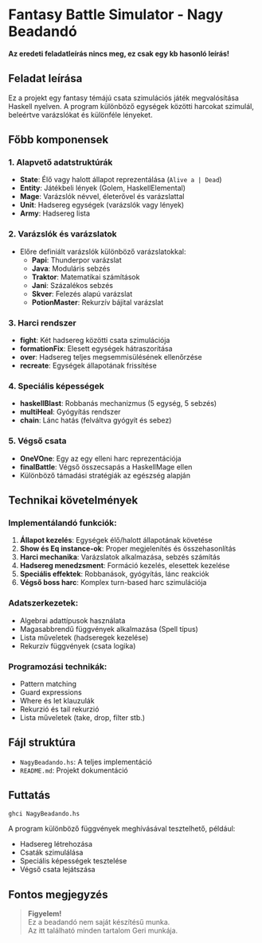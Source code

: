 # Fantasy Battle Simulator - Nagy Beadandó
**Az eredeti feladatleírás nincs meg, ez csak egy kb hasonló leírás!**

## Feladat leírása

Ez a projekt egy fantasy témájú csata szimulációs játék megvalósítása Haskell nyelven. A program különböző egységek közötti harcokat szimulál, beleértve varázslókat és különféle lényeket.

## Főbb komponensek

### 1. Alapvető adatstruktúrák
- **State**: Élő vagy halott állapot reprezentálása (`Alive a | Dead`)
- **Entity**: Játékbeli lények (Golem, HaskellElemental)
- **Mage**: Varázslók névvel, életerővel és varázslattal
- **Unit**: Hadsereg egységek (varázslók vagy lények)
- **Army**: Hadsereg lista

### 2. Varázslók és varázslatok
- Előre definiált varázslók különböző varázslatokkal:
  - **Papi**: Thunderpor varázslat
  - **Java**: Moduláris sebzés
  - **Traktor**: Matematikai számítások
  - **Jani**: Százalékos sebzés
  - **Skver**: Felezés alapú varázslat
  - **PotionMaster**: Rekurzív bájital varázslat

### 3. Harci rendszer
- **fight**: Két hadsereg közötti csata szimulációja
- **formationFix**: Elesett egységek hátraszorítása
- **over**: Hadsereg teljes megsemmisülésének ellenőrzése
- **recreate**: Egységek állapotának frissítése

### 4. Speciális képességek
- **haskellBlast**: Robbanás mechanizmus (5 egység, 5 sebzés)
- **multiHeal**: Gyógyítás rendszer
- **chain**: Lánc hatás (felváltva gyógyít és sebez)

### 5. Végső csata
- **OneVOne**: Egy az egy elleni harc reprezentációja
- **finalBattle**: Végső összecsapás a HaskellMage ellen
- Különböző támadási stratégiák az egészség alapján

## Technikai követelmények

### Implementálandó funkciók:
1. **Állapot kezelés**: Egységek élő/halott állapotának követése
2. **Show és Eq instance-ok**: Proper megjelenítés és összehasonlítás
3. **Harci mechanika**: Varázslatok alkalmazása, sebzés számítás
4. **Hadsereg menedzsment**: Formáció kezelés, elesettek kezelése
5. **Speciális effektek**: Robbanások, gyógyítás, lánc reakciók
6. **Végső boss harc**: Komplex turn-based harc szimulációja

### Adatszerkezetek:
- Algebrai adattípusok használata
- Magasabbrendű függvények alkalmazása (Spell típus)
- Lista műveletek (hadseregek kezelése)
- Rekurzív függvények (csata logika)

### Programozási technikák:
- Pattern matching
- Guard expressions
- Where és let klauzulák
- Rekurzió és tail rekurzió
- Lista műveletek (take, drop, filter stb.)

## Fájl struktúra
- `NagyBeadando.hs`: A teljes implementáció
- `README.md`: Projekt dokumentáció

## Futtatás
```haskell
ghci NagyBeadando.hs
```

A program különböző függvények meghívásával tesztelhető, például:
- Hadsereg létrehozása
- Csaták szimulálása
- Speciális képességek tesztelése
- Végső csata lejátszása


## Fontos megjegyzés

> **Figyelem!**  
> Ez a beadandó nem saját készítésű munka.  
> Az itt található minden tartalom Geri munkája.
